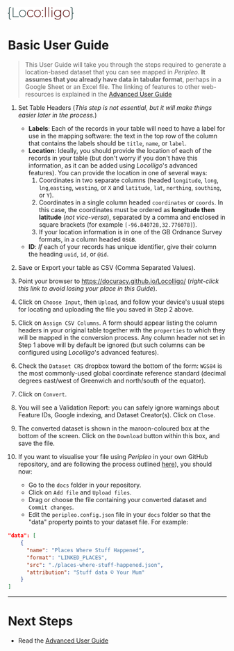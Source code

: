 <p align="left" width="100%">
    <img src="/images/Locolligo.png" style="width: 30%" />
</p>

# Basic User Guide
> This User Guide will take you through the steps required to generate a location-based dataset that you can see mapped in *Peripleo*. **It assumes that you already have data in tabular format**, perhaps in a Google Sheet or an Excel file. The linking of features to other web-resources is explained in the [Advanced User Guide](./User-Guide-Advanced.md)

1. Set Table Headers (*This step is not essential, but it will make things easier later in the process.*)
    - **Labels**: Each of the records in your table will need to have a label for use in the mapping software: the text in the top row of the column that contains the labels should be `title`, `name`, or `label`.
    - **Location**: Ideally, you should provide the location of each of the records in your table (but don't worry if you don't have this information, as it can be added using *Locolligo*'s advanced features). You can provide the location in one of several ways:
        1. Coordinates in two separate columns (headed `longitude`, `long`, `lng`,`easting`, `westing`, or `X` and `latitude`, `lat`, `northing`, `southing`, or `Y`).
        2. Coordinates in a single column headed `coordinates` or `coords`. In this case, the coordinates must be ordered as **longitude then latitude** (*not vice-versa*), separated by a comma and enclosed in square brackets (for example `[-96.840728,32.776078]`).
        3. If your location information is in one of the GB Ordnance Survey formats, in a column headed `OSGB`.
    - **ID**: *If* each of your records has unique identifier, give their column the heading `uuid`, `id`, or `@id`.

2. Save or Export your table as CSV (Comma Separated Values).

3. Point your browser to https://docuracy.github.io/Locolligo/ (*right-click this link to avoid losing your place in this Guide*).

4. Click on `Choose Input`, then `Upload`, and follow your device's usual steps for locating and uploading the file you saved in Step 2 above.

5. Click on `Assign CSV Columns`. A form should appear listing the column headers in your original table together with the `properties` to which they will be mapped in the conversion process. Any column header not set in Step 1 above will by default be ignored (but such columns can be configured using *Locolligo*'s advanced features).

6. Check the `Dataset CRS` dropbox toward the bottom of the form: `WGS84` is the most commonly-used global coordinate reference standard (decimal degrees east/west of Greenwich and north/south of the equator).

7. Click on `Convert`.

8. You will see a Validation Report: you can safely ignore warnings about Feature IDs, Google indexing, and Dataset Creator(s). Click on `Close`.

9. The converted dataset is shown in the maroon-coloured box at the bottom of the screen. Click on the `Download` button within this box, and save the file.

10. If you want to visualise your file using *Peripleo* in your own GitHub repository, and are following the process outlined [here](https://github.com/britishlibrary/peripleo)), you should now:
    - Go to the `docs` folder in your repository.
    - Click on `Add file` and `Upload files`.
    - Drag or choose the file containing your converted dataset and `Commit changes`.
    - Edit the `peripleo.config.json` file in your `docs` folder so that the "data" property points to your dataset file. For example:

``` json
"data": [
    {
      "name": "Places Where Stuff Happened",
      "format": "LINKED_PLACES",
      "src": "./places-where-stuff-happened.json",
      "attribution": "Stuff data © Your Mum"
    }
]
```
---
# Next Steps
- Read the [Advanced User Guide](./User-Guide-Advanced.md)
